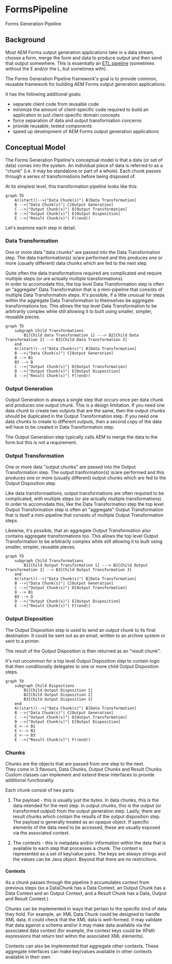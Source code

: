 # FormsPipeline

Forms Generation Pipeline

## Background

Most AEM Forms output generation applications take in a data stream, choose a form, merge the form and data to produce output and then send that output somewhere.  This is essentially an [ETL pipeline](https://en.wikipedia.org/wiki/Extract,_transform,_load) (sometimes without the E and/or the L, but sometimes with).

The Forms Generation Pipeline framework's goal is to provide common, reusable framework for building AEM Forms output generation applications.

It has the following additional goals:
* separate client code from reusable code
* minimize the amount of client-specific code required to build an application to just client-specific domain concepts
* force separation of data and output transformation concerns
* provide reusable, tested components
* speed up development of AEM Forms output generation applications

## Conceptual Model

The Forms Generation Pipeline's conceptual model is that a data (or set of data) comes into the system.  An individual piece
of data is referred to as a "chunk" (i.e. it may be standalone or part of a whole).  Each chunk passes through a series of 
transformations before being disposed of.

At its simplest level, this transformation pipeline looks like this:

```mermaid
graph TD
    A((start))-->|"Data Chunk(s)"| B[Data Transformation]
    B -->|"Data Chunk(s)"| C[Output Generation]
    C -->|"Output Chunk(s)"| D[Output Transformation]
    D -->|"Output Chunk(s)"| E[Output Disposition]
    E -->|"Result Chunk(s)"| F((end))
```

Let's examine each step in detail.

### Data Transformation

One or more data "data chunks" are passed into the Data Transformation step.  The data tranformation(s) is/are performed and this produces
one or more (usually different) data chunks which are fed to the next step.

Quite often the data transformations required are complicated and require multiple steps (or are actually multiple transformations).  
In order to accomodate this, the top level Data Transformation step is often an "aggregate" Data Transformation that is a mini-pipeline
that consists of multiple Data Transformation steps.  It's possible, if a little unusual for steps within the aggregate Data Transformation
to themselves be aggregate transformations too.  This allows the top level Data Transformation to be arbitrarily complex while still 
allowing it to built using smaller, simpler, reusable pieces.

```mermaid
graph TD
    subgraph Child Transformations
        B1[Child Data Transformation 1] ---> B2[Child Data Transformation 2] --> B3[Child Data Transformation 3]
    end
    A((start))-->|"Data Chunk(s)"| B[Data Transformation]
    B -->|"Data Chunk(s)"| C[Output Generation]
    B --> B1
    B3 --> B
    C -->|"Output Chunk(s)"| D[Output Transformation]
    D -->|"Output Chunk(s)"| E[Output Disposition]
    E -->|"Result Chunk(s)"| F((end))
```

### Output Generation

Output Generation is always a single step that occurs once per data chunk and produces one output chunk.  This is a design limitation.
If you need one data chunk to create two outputs that are the same, then the output chunks should be duplicated in the 
Output Transformation step.  If you need one data chunks to create to different outputs, then a second copy of the data 
will have to be created in Data Transformation step.

The Output Generation step typically calls AEM to merge the data to the form but this is not a requirement.

### Output Transformation

One or more data "output chunks" are passed into the Output Transformation step.  The output tranformation(s) is/are performed and this produces
one or more (usually different) output chunks which are fed to the Output Disposition step.

Like data transformaations, output transformations are often required to be complicated, with multiple steps 
(or are actually multiple transformations).  In order to accomodate this, like the Data Transformation step the top level 
Output Transformation step is often an "aggregate" Output Transformation that is itself a mini-pipeline
that consists of multiple Output Transformation steps.  

Likewise, it's possible, that an aggregate Output Transformation also contains aggregate transformations too.  This allows the 
top level Output Transformation to be arbitrarily complex while still allowing it to built using smaller, simpler, reusable pieces.

```mermaid
graph TD
    subgraph Child Transformations
        B1[Child Output Transformation 1] ---> B2[Child Output Transformation 2] --> B3[Child Output Transformation 3]
    end
    A((start))-->|"Data Chunk(s)"| B[Data Transformation]
    B -->|"Data Chunk(s)"| C[Output Generation]
    C -->|"Output Chunk(s)"| D[Output Transformation]
    D --> B1
    B3 --> D
    D -->|"Output Chunk(s)"| E[Output Disposition]
    E -->|"Result Chunk(s)"| F((end))
```
### Output Disposition

The Output Disposition step is used to send an output chunk to
its final destination.  It could be sent out as an email,
written to an archive system or sent to a printer.

The result of the Output Disposition is then returned as an "result chunk".

It's not uncommon for a top level Output Disposition step to contain logic that then
conditionally delegates to one or more child Output Disposition steps.

```mermaid
graph TD
    subgraph Child Dispostions
        B1[Child Output Disposition 1]
        B2[Child Output Disposition 2]
        B3[Child Output Disposition 3]
    end
    A((start))-->|"Data Chunk(s)"| B[Data Transformation]
    B -->|"Data Chunk(s)"| C[Output Generation]
    C -->|"Output Chunk(s)"| D[Output Transformation]
    D -->|"Output Chunk(s)"| E[Output Disposition]
    E <--> B1
    E <--> B2
    E <--> B3
    E -->|"Result Chunk(s)"| F((end))
```

### Chunks

Chunks are the objects that are passed from one step to the next.  
They come in 3 flavours, Data Chunks, Output Chunks and Result Chunks.  Custom classes can implement and extend these
interfaces to provide additional functionality.

Each chunk consist of two parts:
1. The payload - this is usually just the bytes.  In data chunks, this is the data
intended for the next step.  In output chunks, this is the output (or transformed output) from the
output generation step.  Lastly, there are result chunks which contain the results of the output
disposition step.  The payload is generally treated as an opaque object.  If specific elements
of the data need to be accessed, these are usually exposed via the associated context.

1. The contexts - this is metadata and/or information within the data that is available to each
step that processes a chunk.  The context is represented as a set of key/value pairs.  The keys
are always strings and the values can be Java object.  Beyond that there are no restrictions.

#### Contexts

As a chunk passes through the pipeline it accumulates context from previous steps (so a DataChunk has a Data Context, an Output Chunk has a Data Context and an Output Context, and a Result Chunk has a Data, Output and Result Context.)

Chunks can be implemented in ways that pertain to the specific kind of data they hold.  For example, an XML Data Chunk could be designed to
handle XML data.  It could check that the XML data is well-formed.  It may validate that data against a schema and/or it may make data
available via the associated data context (for example, the context keys could be XPath expressions that return text within the associated
XML elements).

Contexts can also be implemented that aggregate other contexts.  These aggregate interfaces can make key/values available in other contexts
available in their own.

